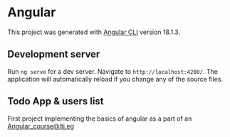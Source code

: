 # Angular 
This project was generated with [Angular CLI](https://github.com/angular/angular-cli) version 18.1.3.

## Development server

Run `ng serve` for a dev server. Navigate to `http://localhost:4200/`. The application will automatically reload if you change any of the source files.

## Todo App & users list
First project implementing the basics of angular  as a part of an Angular_course@Iti.eg

